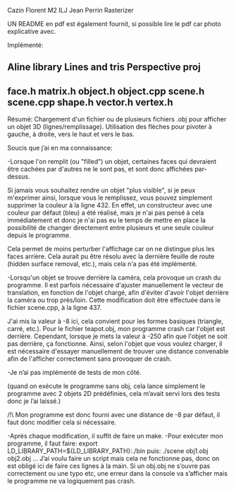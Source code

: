 Cazin Florent
M2 ILJ Jean Perrin
Rasterizer

UN README en pdf est également fournit, si possible lire le pdf car photo explicative avec.


Implémenté:

Aline library
Lines and tris
Perspective proj
--
face.h
matrix.h
object.h
object.cpp
scene.h
scene.cpp
shape.h
vector.h
vertex.h
--
Résumé: Chargement d'un fichier ou de plusieurs fichiers .obj pour afficher un objet 3D (lignes/remplissage).
Utilisation des flèches pour pivoter à gauche, à droite, vers le haut et vers le bas.

Soucis que j’ai en ma connaissance:

-Lorsque l'on remplit (ou "filled") un objet, certaines faces qui devraient être cachées par d'autres ne le sont pas, et sont donc affichées par-dessus.


Si jamais vous souhaitez rendre un objet "plus visible", si je peux m'exprimer ainsi, lorsque vous le remplissez, vous pouvez simplement supprimer la couleur à la ligne 432. En effet, un constructeur avec une couleur par défaut (bleu) a été réalisé, mais je n'ai pas pensé à cela immédiatement et donc je n'ai pas eu le temps de mettre en place la possibilité de changer directement entre plusieurs et une seule couleur depuis le programme.


Cela permet de moins perturber l'affichage car on ne distingue plus les faces arrière. Cela aurait pu être résolu avec la dernière feuille de route (hidden surface removal, etc.), mais cela n'a pas été implémenté.


-Lorsqu'un objet se trouve derrière la caméra, cela provoque un crash du programme. Il est parfois nécessaire d'ajuster manuellement le vecteur de translation, en fonction de l'objet chargé, afin d'éviter d'avoir l'objet derrière la caméra ou trop près/loin. Cette modification doit être effectuée dans le fichier scene.cpp, à la ligne 437.

J'ai mis la valeur à -8 ici, cela convient pour les formes basiques (triangle, carré, etc.). Pour le fichier teapot.obj, mon programme crash car l'objet est derrière. Cependant, lorsque je mets la valeur à -250 afin que l'objet ne soit pas derrière, ça fonctionne. Ainsi, selon l'objet que vous voulez charger, il est nécessaire d'essayer manuellement de trouver une distance convenable afin de l'afficher correctement sans provoquer de crash.




-Je n’ai pas implémenté de tests de mon côté.

(quand on exécute le programme sans obj, cela lance simplement le programme avec 2 objets 2D prédéfinies, cela m’avait servi lors des tests donc je l’ai laissé.)

/!\ Mon programme est donc fourni avec une distance de -8 par défaut, il faut donc modifier cela si nécessaire.

-Après chaque modification, il suffit de faire un make.
-Pour exécuter mon programme, il faut faire:
export LD_LIBRARY_PATH=${LD_LIBRARY_PATH}:./bin
puis:
 ./scene obj1.obj obj2.obj …
J’ai voulu faire un script mais cela ne fonctionne pas, donc on est obligé ici de faire ces lignes à la main.
Si un obj.obj ne s’ouvre pas correctement ou une typo etc, une erreur dans la console va s’afficher mais le programme ne va logiquement pas crash.

